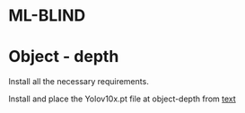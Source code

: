# ML-BLIND

# Object - depth

Install all the necessary requirements.

Install and place the Yolov10x.pt file at object-depth from [text](https://github.com/jameslahm/yolov10/releases/download/v1.0/yolov10x.pt)